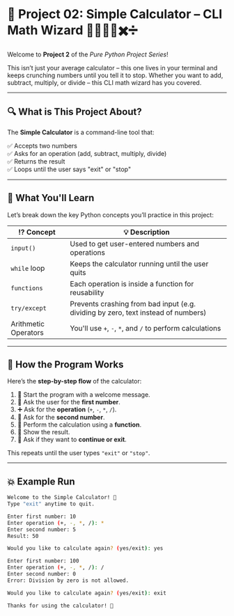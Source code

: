 # 🧮 Project 02: Simple Calculator – CLI Math Wizard 🧙‍♂️➕➖✖️➗

Welcome to **Project 2** of the *Pure Python Project Series*!

This isn’t just your average calculator – this one lives in your terminal and keeps crunching numbers until you tell it to stop. Whether you want to add, subtract, multiply, or divide – this CLI math wizard has you covered.

---

## 🔍 What is This Project About?

The **Simple Calculator** is a command-line tool that:

✅ Accepts two numbers  
✅ Asks for an operation (add, subtract, multiply, divide)  
✅ Returns the result  
✅ Loops until the user says "exit" or "stop"

---

## 🧠 What You'll Learn

Let’s break down the key Python concepts you’ll practice in this project:

| ⁉ Concept           | 💡 Description |
|---------------------|----------------|
| `input()`           | Used to get user-entered numbers and operations |
| `while` loop        | Keeps the calculator running until the user quits |
| `functions`         | Each operation is inside a function for reusability |
| `try/except`        | Prevents crashing from bad input (e.g. dividing by zero, text instead of numbers) |
| Arithmetic Operators| You'll use `+`, `-`, `*`, and `/` to perform calculations |

---

## 🔄 How the Program Works

Here’s the **step-by-step flow** of the calculator:

1. 🎯 Start the program with a welcome message.
2. 🔢 Ask the user for the **first number**.
3. ➕ Ask for the **operation** (`+`, `-`, `*`, `/`).
4. 🔢 Ask for the **second number**.
5. 🧮 Perform the calculation using a **function**.
6. 💬 Show the result.
7. 🔁 Ask if they want to **continue or exit**.

This repeats until the user types `"exit"` or `"stop"`.

---

## 💥 Example Run

```bash
Welcome to the Simple Calculator! 📱
Type "exit" anytime to quit.

Enter first number: 10
Enter operation (+, -, *, /): *
Enter second number: 5
Result: 50

Would you like to calculate again? (yes/exit): yes

Enter first number: 100
Enter operation (+, -, *, /): /
Enter second number: 0
Error: Division by zero is not allowed.

Would you like to calculate again? (yes/exit): exit

Thanks for using the calculator! 👋
```